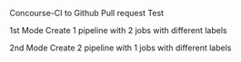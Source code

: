 Concourse-CI to Github Pull request Test

1st Mode 
Create 1 pipeline with 2 jobs with different labels

2nd Mode
Create 2 pipeline with 1 jobs with different labels